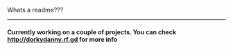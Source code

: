 Whats a readme???

-----------------------------------------------------

#### Currently working on a couple of projects. You can check http://dorkydanny.rf.gd for more info
